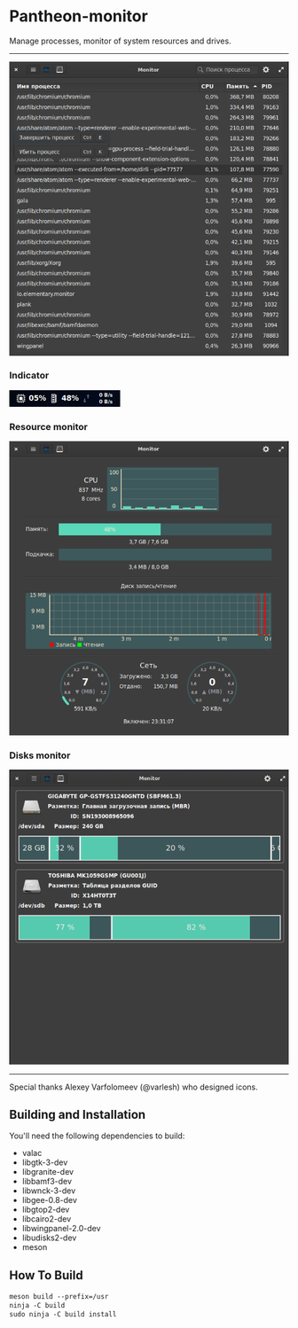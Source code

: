 # Pantheon-monitor
Manage processes, monitor of system resources and drives.

----

![Screenshot](data/screenshot1.png)

### Indicator
![Screenshot](data/screenshot4.png)

### Resource monitor
![Screenshot](data/screenshot2.png)

### Disks monitor
![Screenshot](data/screenshot3.png)

---

Special thanks Alexey Varfolomeev (@varlesh) who designed icons.

## Building and Installation

You'll need the following dependencies to build:
* valac
* libgtk-3-dev
* libgranite-dev
* libbamf3-dev
* libwnck-3-dev
* libgee-0.8-dev
* libgtop2-dev
* libcairo2-dev
* libwingpanel-2.0-dev
* libudisks2-dev
* meson

## How To Build

    meson build --prefix=/usr
    ninja -C build
    sudo ninja -C build install
